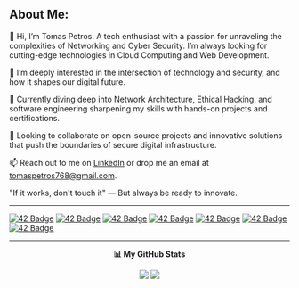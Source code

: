 ## About Me:

👋 Hi, I’m Tomas Petros. A tech enthusiast with a passion for unraveling the complexities of Networking and Cyber Security. I’m always looking for cutting-edge technologies in Cloud Computing and Web Development.

👀 I’m deeply interested in the intersection of technology and security, and how it shapes our digital future.

🌱 Currently diving deep into Network Architecture, Ethical Hacking, and software engineering sharpening my skills with hands-on projects and certifications.

💞️ Looking to collaborate on open-source projects and innovative solutions that push the boundaries of secure digital infrastructure.

📫 Reach out to me on [LinkedIn](https://www.linkedin.com/in/tom-peter/) or drop me an email at tomaspetros768@gmail.com.

"If it works, don't touch it" — But always be ready to innovate.

<hr/>

<a href="https://github.com/tom-peter12/libft">![42 Badge](https://github.com/tom-peter12/tom-peter12/blob/main/badges/libft.png)</a>
<a href="https://github.com/tom-peter12/get_next_line">![42 Badge](https://github.com/tom-peter12/tom-peter12/blob/main/badges/get_next_line.png)</a>
<a href="https://github.com/tom-peter12/ft_printf">![42 Badge](https://github.com/tom-peter12/tom-peter12/blob/main/badges/ft_printf.png)</a>
<a href="https://github.com/tom-peter12/fractol">![42 Badge](https://github.com/tom-peter12/tom-peter12/blob/main/badges/fractol.png)</a>
<a href="https://github.com/tom-peter12/push_swap">![42 Badge](https://github.com/tom-peter12/tom-peter12/blob/main/badges/push_swap.png)</a>
<a href="https://github.com/tom-peter12/philo">![42 Badge](https://github.com/tom-peter12/tom-peter12/blob/main/badges/philo.png)</a>
<a href="https://github.com/tom-peter12/cub3D">![42 Badge](https://github.com/tom-peter12/tom-peter12/blob/main/badges/cub3D.png)</a>

<hr/>

<p align="center"> <b>📊 My GitHub Stats</b> </p>

<div align="center">
  <img src="https://github-readme-stats.vercel.app/api?username=tom-peter12&theme=radical" />
  <img src="https://github-readme-streak-stats.herokuapp.com/?user=tom-peter12&theme=radical" />
<div/><br>

